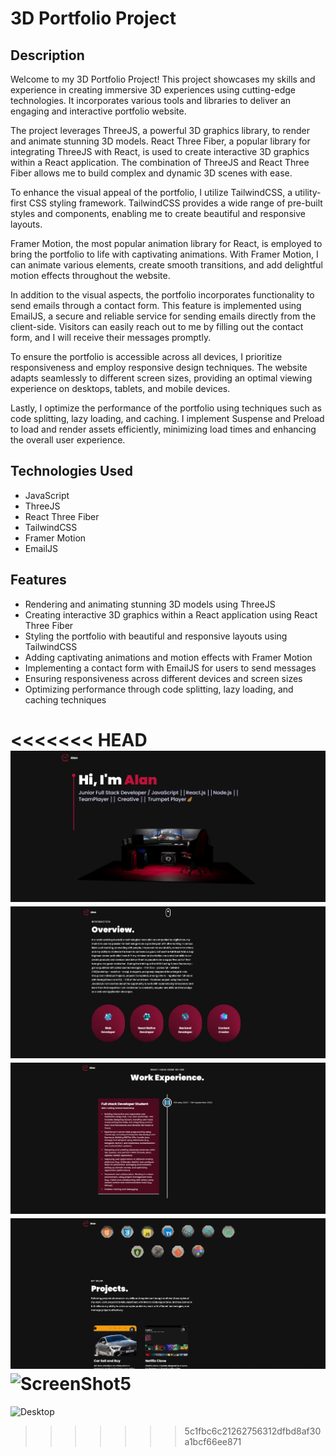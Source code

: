 <h1>3D Portfolio Project</h1>
<h2>Description</h2>
Welcome to my 3D Portfolio Project! This project showcases my skills and experience in creating immersive 3D experiences using cutting-edge technologies. It incorporates various tools and libraries to deliver an engaging and interactive portfolio website.

The project leverages ThreeJS, a powerful 3D graphics library, to render and animate stunning 3D models. React Three Fiber, a popular library for integrating ThreeJS with React, is used to create interactive 3D graphics within a React application. The combination of ThreeJS and React Three Fiber allows me to build complex and dynamic 3D scenes with ease.

To enhance the visual appeal of the portfolio, I utilize TailwindCSS, a utility-first CSS styling framework. TailwindCSS provides a wide range of pre-built styles and components, enabling me to create beautiful and responsive layouts.

Framer Motion, the most popular animation library for React, is employed to bring the portfolio to life with captivating animations. With Framer Motion, I can animate various elements, create smooth transitions, and add delightful motion effects throughout the website.

In addition to the visual aspects, the portfolio incorporates functionality to send emails through a contact form. This feature is implemented using EmailJS, a secure and reliable service for sending emails directly from the client-side. Visitors can easily reach out to me by filling out the contact form, and I will receive their messages promptly.

To ensure the portfolio is accessible across all devices, I prioritize responsiveness and employ responsive design techniques. The website adapts seamlessly to different screen sizes, providing an optimal viewing experience on desktops, tablets, and mobile devices.

Lastly, I optimize the performance of the portfolio using techniques such as code splitting, lazy loading, and caching. I implement Suspense and Preload to load and render assets efficiently, minimizing load times and enhancing the overall user experience.

<h2>Technologies Used</h2>
<ul>
<li>JavaScript</li>
<li>ThreeJS</li>
<li>React Three Fiber</li>
<li>TailwindCSS</li>
<li>Framer Motion</li>
<li>EmailJS</li>
</ul>

<h2>Features</h2>
<ul>
<li>Rendering and animating stunning 3D models using ThreeJS</li>
<li>Creating interactive 3D graphics within a React application using React Three Fiber</li>
<li>Styling the portfolio with beautiful and responsive layouts using TailwindCSS</li>
<li>Adding captivating animations and motion effects with Framer Motion</li>
<li>Implementing a contact form with EmailJS for users to send messages</li>
<li>Ensuring responsiveness across different devices and screen sizes</li>
<li>Optimizing performance through code splitting, lazy loading, and caching techniques</li>
</ul>

<<<<<<< HEAD
![ScreenShot1](./src/ReadMePhotos/3d-portfolio-ss1.jpg)
![ScreenShot2](./src/ReadMePhotos/3d-portfolio-ss2.jpg)
![ScreenShot3](./src/ReadMePhotos/3d-portfolio-ss3.jpg)
![ScreenShot4](./src/ReadMePhotos/3d-portfolio-ss4.jpg)
![ScreenShot5](./src/ReadMePhotos/3d-portfolio-ss5jpg)
=======


![Desktop](https://github.com/alankze/3d_portfolio/assets/133223826/1c7c4d63-4bcc-4db8-8084-3d8b3d25ccb0)
>>>>>>> 5c1fbc6c21262756312dfbd8af30a1bcf66ee871
